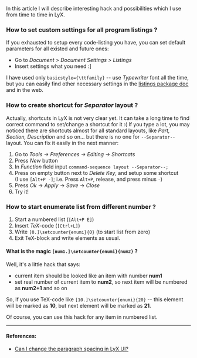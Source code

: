 <!--
Title: LyX tips and tricks
Descriptions: Most common problems and hacks I have ever faced
Date: 2014/02/25
Tags: LyX, tips and tricks
-->

In this article I will describe interesting hack and possibilities which I use 
from time to time in LyX<!--cut-here-->.


### How to set custom settings for all program listings ?

If you exhausted to setup every code-listing you have, 
you can set default parameters for all existed and future ones:

* Go to *Document > Document Settings > Listings*
* Insert settings what you need :]

I have used only `basicstyle={\ttfamily}` -- use *Typewriter* font all the time,
but you can easily find other necessary settings in the 
[listings package doc][listing-package-man] and in the web.



### How to create shortcut for *Separator* layout ?

Actually, shortcuts in LyX is not very clear yet. It can take a long time
to find correct command to set/change a shortcut for it :(
If you type a lot, you may noticed there are shortcuts almost for all 
standard layouts, like *Part, Section, Description* and so on... 
but there is no one for `--Separator--` layout. 
You can fix it easily in the next manner:

1. Go to *Tools -> Preferences -> Editing -> Shortcats*
2. Press *New* button
3. In *Function* field input `command-sequence layout --Separator--;`
4. Press on empty button next to *Delete Key*, and setup some shortcut  
(I use `[Alt+P -]`; i.e. Press `Alt+P`, release, and press minus `-`)
5. Press *Ok* -> *Apply* -> *Save* -> *Close*
6. Try it!



### How to start enumerate list from different number ?

1. Start a numbered list (`[Alt+P E]`)
2. Insert *TeX*-code (`[Ctrl+L]`)
3. Write `[0.]\setcounter{enumi}{0}` (to start list from zero)
4. Exit TeX-block and write elements as usual.

#### What is the magic `[num1.]\setcounter{enumi}{num2}` ?

Well, it's a little hack that says:

* current item should be looked like an item with number **num1**
* set real number of current item to **num2**, so next item will be
numbered as **num2+1** and so on

So, if you use TeX-code like `[10.]\setcounter{enumi}{20}` -- this element will
be marked as **10**, but next element will be marked as **21**.

Of course, you can use this hack for any item in numbered list.



***



#### References:

* [Can I change the paragraph spacing in LyX UI?](http://tex.stackexchange.com/questions/88839/can-i-change-the-paragraph-spacing-in-lyx-ui)



[listing-package-man]:http://texdoc.net/texmf-dist/doc/latex/listings/listings.pdf "The Listings Package"
